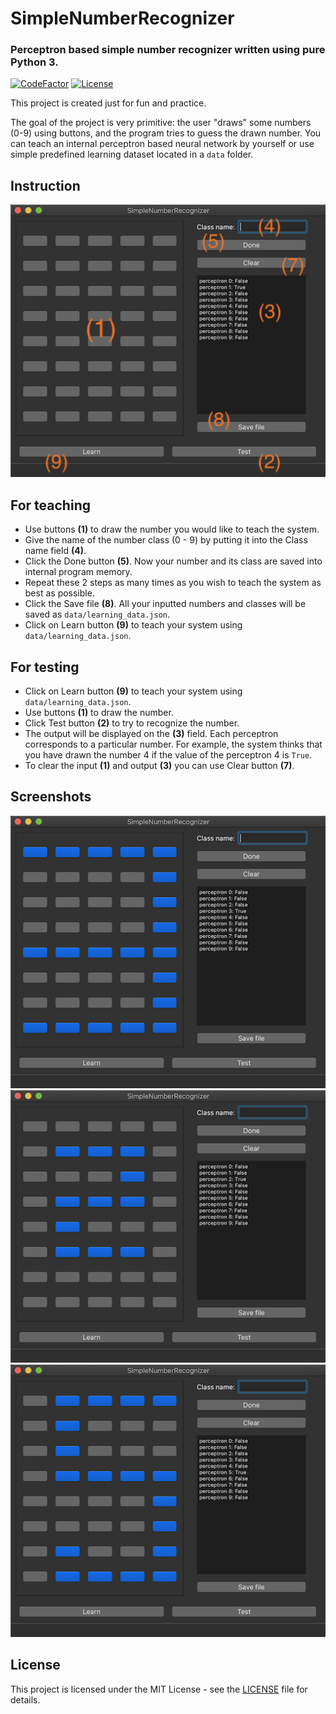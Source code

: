 # SimpleNumberRecognizer

### Perceptron based simple number recognizer written using pure Python 3.
[![CodeFactor](https://www.codefactor.io/repository/github/masich/simple-number-recognizer/badge)](https://www.codefactor.io/repository/github/masich/simple-number-recognizer)
[![License](https://img.shields.io/badge/License-MIT-red.svg)](LICENSE)

This project is created just for fun and practice.

The goal of the project is very primitive: the user "draws" some numbers (0-9) using buttons, and the program tries to 
guess the drawn number. You can teach an internal perceptron based neural network by yourself or use simple predefined 
learning dataset located in a ```data``` folder. 

## Instruction
![Interface](images/readme/interface.png)

## For teaching
* Use buttons **(1)** to draw the number you would like to teach the system.
* Give the name of the number class (0 - 9) by putting it into the Class name field **(4)**.
* Click the Done button **(5)**. Now your number and its class are saved into internal program memory.
* Repeat these 2 steps as many times as you wish to teach the system as best as possible.
* Click the Save file **(8)**. All your inputted numbers and classes will be saved as ```data/learning_data.json```.
* Click on Learn button **(9)** to teach your system using ```data/learning_data.json```.

## For testing
* Click on Learn button **(9)** to teach your system using ```data/learning_data.json```.
* Use buttons **(1)** to draw the number.
* Click Test button **(2)** to try to recognize the number.
* The output will be displayed on the **(3)** field. Each perceptron corresponds to a particular number. For example, 
the system thinks that you have drawn the number 4 if the value of the perceptron 4 is ```True```.   
* To clear the input **(1)** and output **(3)** you can use Clear button **(7)**.

## Screenshots
![Example_1](images/readme/example_1.png)
![Example_2](images/readme/example_2.png)
![Example_3](images/readme/example_3.png)

## License

This project is licensed under the MIT License - see the [LICENSE](LICENSE) file for details.
